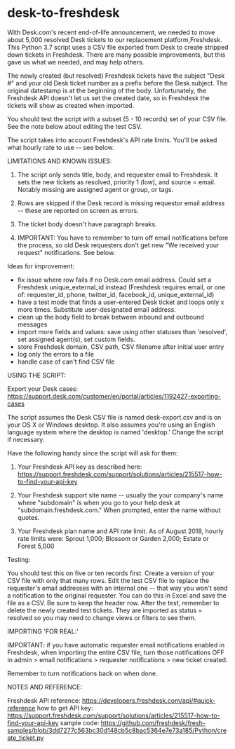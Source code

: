 # desk-to-freshdesk

With Desk.com's recent end-of-life announcement, we needed to move about 5,000 resolved Desk tickets to our replacement platform,Freshdesk. This Python 3.7 script uses a CSV file exported from Desk to create stripped down tickets in Freshdesk. There are many possible improvements, but this gave us what we needed, and may help others.

The newly created (but resolved) Freshdesk tickets have the subject "Desk #" and your old Desk ticket number as a prefix before the Desk subject. The original datestamp is at the beginning of the body. Unfortunately, the Freshdesk API doesn't let us set the created date, so in Freshdesk the tickets will show as created when imported.

You should test the script with a subset (5 - 10 records) set of your CSV file. See the note below about editing the test CSV.

The script takes into account Freshdesk's API rate limits. You'll be asked what hourly rate to use -- see below.


LIMITATIONS AND KNOWN ISSUES:

1) The script only sends title, body, and requester email to Freshdesk. It sets the new tickets as resolved, priority 1 (low), and source = email. Notably missing are assigned agent or group, or tags.

2) Rows are skipped if the Desk record is missing requestor email address -- these are reported on screen as errors.

3) The ticket body doesn't have paragraph breaks.

4) IMPORTANT: You have to remember to turn off email notifications before the process, so old Desk requesters don't get new "We received your request" notifications. See below.


Ideas for improvement:

- fix issue where row fails if no Desk.com email address. Could set a Freshdesk unique_external_id instead (Freshdesk requires email, or one of: requester_id, phone, twitter_id, facebook_id, unique_external_id)
- have a test mode that finds a user-entered Desk ticket and loops only x more times. Substitute user-designated email address.
- clean up the body field to break between inbound and outbound messages
- import more fields and values: save using other statuses than 'resolved', set assigned agent(s), set custom fields.
- store Freshdesk domain, CSV path, CSV filename after initial user entry
- log only the errors to a file
- handle case of can't find CSV file


USING THE SCRIPT:

Export your Desk cases: https://support.desk.com/customer/en/portal/articles/1192427-exporting-cases

The script assumes the Desk CSV file is named desk-export.csv and is on your OS X or Windows desktop. It also assumes you're using an English language system where the desktop is named 'desktop.' Change the script if necessary.

Have the following handy since the script will ask for them: 

1) Your Freshdesk API key as described here: https://support.freshdesk.com/support/solutions/articles/215517-how-to-find-your-api-key 

2) Your Freshdesk support site name -- usually the your company's name where "subdomain" is when you go to your help desk at "subdomain.freshdesk.com." When prompted, enter the name without quotes.

3) Your Freshdesk plan name and API rate limit. As of August 2018, hourly rate limits were: Sprout 1,000; Blossom or Garden 2,000; Estate or Forest 5,000


Testing:

You should test this on five or ten records first. Create a version of your CSV file with only that many rows. Edit the test CSV file to replace the requester's email addresses with an internal one -- that way you won't send a notification to the original requester. You can do this in Excel and save the file as a CSV. Be sure to keep the header row. After the test, remember to delete the newly created test tickets. They are imported as status = resolved so you may need to change views or filters to see them.


IMPORTING 'FOR REAL:'

IMPORTANT: if you have automatic requester email notifications enabled in Freshdesk, when importing the entire CSV file, turn those notifications OFF in admin > email notifications > requester notifications > new ticket created.

Remember to turn notifications back on when done.


NOTES AND REFERENCE:

Freshdesk API reference: https://developers.freshdesk.com/api/#quick-reference
how to get API key: https://support.freshdesk.com/support/solutions/articles/215517-how-to-find-your-api-key
sample code: https://github.com/freshdesk/fresh-samples/blob/3dd7277c563bc30d148cb5c8bac5364e7e73a185/Python/create_ticket.py
